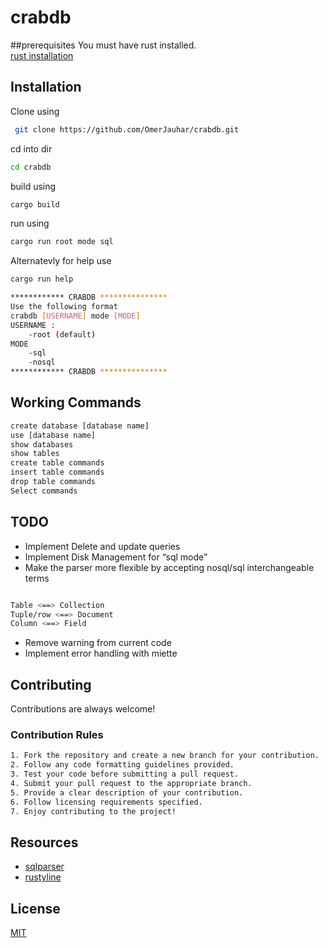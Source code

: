 # crabdb
##prerequisites
You must have rust installed.   
[rust installation](https://www.rust-lang.org/tools/install)
## Installation
Clone using 
```bash
 git clone https://github.com/OmerJauhar/crabdb.git
```
cd into dir 
```bash 
cd crabdb
```
build using 
```bash 
cargo build
```
run using 
```bash 
cargo run root mode sql 
```
Alternatevly for help use 
```bash 
cargo run help 
```
```bash 
************ CRABDB ***************
Use the following format
crabdb [USERNAME] mode [MODE]
USERNAME :
    -root (default)
MODE
    -sql
    -nosql
************ CRABDB ***************
```

## Working Commands 
``` bash 
create database [database name] 
use [database name]
show databases 
show tables 
create table commands  
insert table commands 
drop table commands 
Select commands 
```
## TODO
* Implement Delete and update queries
* Implement Disk Management for “sql mode”
* Make the parser more flexible by accepting nosql/sql interchangeable terms
```bash

Table <==> Collection  
Tuple/row <==> Document   
Column <==> Field   
```

* Remove warning from current code
* Implement error handling with miette

## Contributing

Contributions are always welcome!

### Contribution Rules

```bash 
1. Fork the repository and create a new branch for your contribution.
2. Follow any code formatting guidelines provided.
3. Test your code before submitting a pull request.
4. Submit your pull request to the appropriate branch.
5. Provide a clear description of your contribution.
6. Follow licensing requirements specified.
7. Enjoy contributing to the project!

```
## Resources 
* [sqlparser](https://crates.io/crates/sql-parser)
* [rustyline](https://github.com/kkawakam/rustyline)

## License

[MIT](https://choosealicense.com/licenses/mit/)
